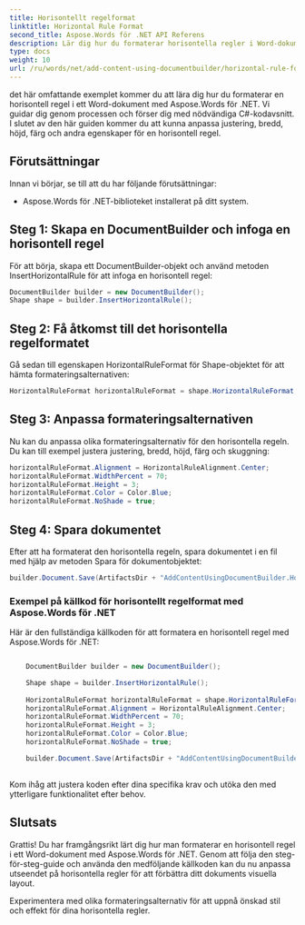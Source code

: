 ```yaml
---
title: Horisontellt regelformat
linktitle: Horizontal Rule Format
second_title: Aspose.Words för .NET API Referens
description: Lär dig hur du formaterar horisontella regler i Word-dokument med Aspose.Words för .NET. Steg-för-steg guide.
type: docs
weight: 10
url: /ru/words/net/add-content-using-documentbuilder/horizontal-rule-format/
---
```


det här omfattande exemplet kommer du att lära dig hur du formaterar en horisontell regel i ett Word-dokument med Aspose.Words för .NET. Vi guidar dig genom processen och förser dig med nödvändiga C#-kodavsnitt. I slutet av den här guiden kommer du att kunna anpassa justering, bredd, höjd, färg och andra egenskaper för en horisontell regel.

## Förutsättningar
Innan vi börjar, se till att du har följande förutsättningar:
- Aspose.Words för .NET-biblioteket installerat på ditt system.

## Steg 1: Skapa en DocumentBuilder och infoga en horisontell regel
För att börja, skapa ett DocumentBuilder-objekt och använd metoden InsertHorizontalRule för att infoga en horisontell regel:

```csharp
DocumentBuilder builder = new DocumentBuilder();
Shape shape = builder.InsertHorizontalRule();
```

## Steg 2: Få åtkomst till det horisontella regelformatet
Gå sedan till egenskapen HorizontalRuleFormat för Shape-objektet för att hämta formateringsalternativen:

```csharp
HorizontalRuleFormat horizontalRuleFormat = shape.HorizontalRuleFormat;
```

## Steg 3: Anpassa formateringsalternativen
Nu kan du anpassa olika formateringsalternativ för den horisontella regeln. Du kan till exempel justera justering, bredd, höjd, färg och skuggning:

```csharp
horizontalRuleFormat.Alignment = HorizontalRuleAlignment.Center;
horizontalRuleFormat.WidthPercent = 70;
horizontalRuleFormat.Height = 3;
horizontalRuleFormat.Color = Color.Blue;
horizontalRuleFormat.NoShade = true;
```

## Steg 4: Spara dokumentet
Efter att ha formaterat den horisontella regeln, spara dokumentet i en fil med hjälp av metoden Spara för dokumentobjektet:

```csharp
builder.Document.Save(ArtifactsDir + "AddContentUsingDocumentBuilder.HorizontalRuleFormat.docx");
```

### Exempel på källkod för horisontellt regelformat med Aspose.Words för .NET
Här är den fullständiga källkoden för att formatera en horisontell regel med Aspose.Words för .NET:

```csharp

	DocumentBuilder builder = new DocumentBuilder();

	Shape shape = builder.InsertHorizontalRule();
	
	HorizontalRuleFormat horizontalRuleFormat = shape.HorizontalRuleFormat;
	horizontalRuleFormat.Alignment = HorizontalRuleAlignment.Center;
	horizontalRuleFormat.WidthPercent = 70;
	horizontalRuleFormat.Height = 3;
	horizontalRuleFormat.Color = Color.Blue;
	horizontalRuleFormat.NoShade = true;

	builder.Document.Save(ArtifactsDir + "AddContentUsingDocumentBuilder.HorizontalRuleFormat.docx");
			
```

Kom ihåg att justera koden efter dina specifika krav och utöka den med ytterligare funktionalitet efter behov.

## Slutsats
Grattis! Du har framgångsrikt lärt dig hur man formaterar en horisontell regel i ett Word-dokument med Aspose.Words för .NET. Genom att följa den steg-för-steg-guide och använda den medföljande källkoden kan du nu anpassa utseendet på horisontella regler för att förbättra ditt dokuments visuella layout.

Experimentera med olika formateringsalternativ för att uppnå önskad stil och effekt för dina horisontella regler.
